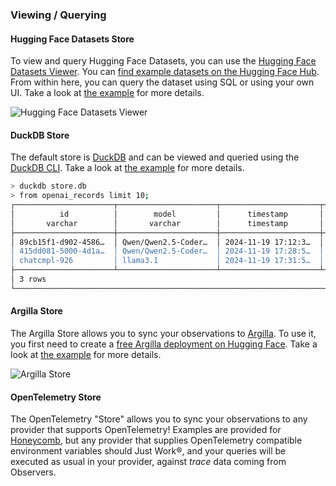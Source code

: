 ### Viewing / Querying

#### Hugging Face Datasets Store

To view and query Hugging Face Datasets, you can use the [Hugging Face Datasets Viewer](https://huggingface.co/docs/hub/en/datasets-viewer). You can [find example datasets on the Hugging Face Hub](https://huggingface.co/datasets?other=observers). From within here, you can query the dataset using SQL or using your own UI. Take a look at [the example](https://github.com/cfahlgren1/observers/blob/main/examples/stores/datasets_example.py) for more details.

![Hugging Face Datasets Viewer](https://raw.githubusercontent.com/cfahlgren1/observers/main/assets/datasets.png)

#### DuckDB Store

The default store is [DuckDB](https://duckdb.org/) and can be viewed and queried using the [DuckDB CLI](https://duckdb.org/#quickinstall). Take a look at [the example](https://github.com/cfahlgren1/observers/blob/main/examples/stores/duckdb_example.py) for more details.

```bash
> duckdb store.db
> from openai_records limit 10;
┌──────────────────────┬──────────────────────┬──────────────────────┬──────────────────────┬───┬─────────┬──────────────────────┬───────────┐
│          id          │        model         │      timestamp       │       messages       │ … │  error  │     raw_response     │ synced_at │
│       varchar        │       varchar        │      timestamp       │ struct("role" varc…  │   │ varchar │         json         │ timestamp │
├──────────────────────┼──────────────────────┼──────────────────────┼──────────────────────┼───┼─────────┼──────────────────────┼───────────┤
│ 89cb15f1-d902-4586…  │ Qwen/Qwen2.5-Coder…  │ 2024-11-19 17:12:3…  │ [{'role': user, 'c…  │ … │         │ {"id": "", "choice…  │           │
│ 415dd081-5000-4d1a…  │ Qwen/Qwen2.5-Coder…  │ 2024-11-19 17:28:5…  │ [{'role': user, 'c…  │ … │         │ {"id": "", "choice…  │           │
│ chatcmpl-926         │ llama3.1             │ 2024-11-19 17:31:5…  │ [{'role': user, 'c…  │ … │         │ {"id": "chatcmpl-9…  │           │
├──────────────────────┴──────────────────────┴──────────────────────┴──────────────────────┴───┴─────────┴──────────────────────┴───────────┤
│ 3 rows                                                                                                                16 columns (7 shown) │
└────────────────────────────────────────────────────────────────────────────────────────────────────────────────────────────────────────────┘
```

#### Argilla Store

The Argilla Store allows you to sync your observations to [Argilla](https://argilla.io/). To use it, you first need to create a [free Argilla deployment on Hugging Face](https://docs.argilla.io/latest/getting_started/quickstart/). Take a look at [the example](https://github.com/ParagEkbote/observers/blob/main/examples/stores/argilla_example.py) for more details.

![Argilla Store](https://raw.githubusercontent.com/cfahlgren1/observers/main/assets/argilla.png)

#### OpenTelemetry Store

The OpenTelemetry "Store" allows you to sync your observations to any provider that supports OpenTelemetry! Examples are provided for [Honeycomb](https://honeycomb.io), but any provider that supplies OpenTelemetry compatible environment variables should Just Work®, and your queries will be executed as usual in your provider, against _trace_ data coming from Observers.